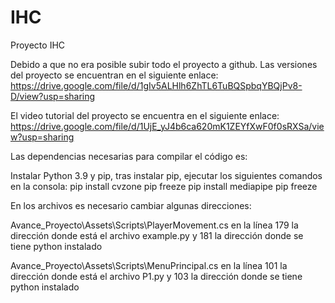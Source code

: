 # IHC

Proyecto IHC

Debido a que no era posible subir todo el proyecto a github. Las versiones del proyecto se encuentran en el siguiente enlace: https://drive.google.com/file/d/1gIv5ALHlh6ZhTL6TuBQSpbqYBQjPv8-D/view?usp=sharing

El video tutorial del proyecto se encuentra en el siguiente enlace:
https://drive.google.com/file/d/1UjE_yJ4b6ca620mK1ZEYfXwF0f0sRXSa/view?usp=sharing

Las dependencias necesarias para compilar el código es:

Instalar Python 3.9 y pip, tras instalar pip, ejecutar los siguientes comandos en la consola:
  pip install cvzone
  pip freeze
  pip install mediapipe
  pip freeze
  
En los archivos es necesario cambiar algunas direcciones:

Avance_Proyecto\Assets\Scripts\PlayerMovement.cs
en la línea 179 la dirección donde está el archivo example.py
y 181 la dirección donde se tiene python instalado

Avance_Proyecto\Assets\Scripts\MenuPrincipal.cs
en la línea 101 la dirección donde está el archivo P1.py
y 103 la dirección donde se tiene python instalado
